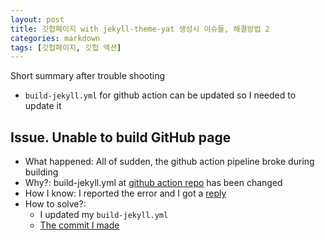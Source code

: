 ```yaml
---
layout: post
title: 깃헙페이지 with jekyll-theme-yat 생성시 이슈들, 해결방법 2
categories: markdown
tags: [깃헙페이지, 깃헙 엑션]
---
```


Short summary after trouble shooting
- `build-jekyll.yml` for github action can be updated so I needed to update it

## Issue. Unable to build GitHub page
- What happened: All of sudden, the github action pipeline broke during building
- Why?: build-jekyll.yml at [github action repo](https://github.com/jeffreytse/jekyll-deploy-action) has been changed 
- How I know: I reported the error and I got a [reply](https://github.com/jeffreytse/jekyll-theme-yat/issues/57)
- How to solve?: 
    - I updated my `build-jekyll.yml`
    - [The commit I made ](https://github.com/dalpengholic/small_logs/commit/649e9274eb7b0ff15534fbac8fb6cce55c71d2c1)

